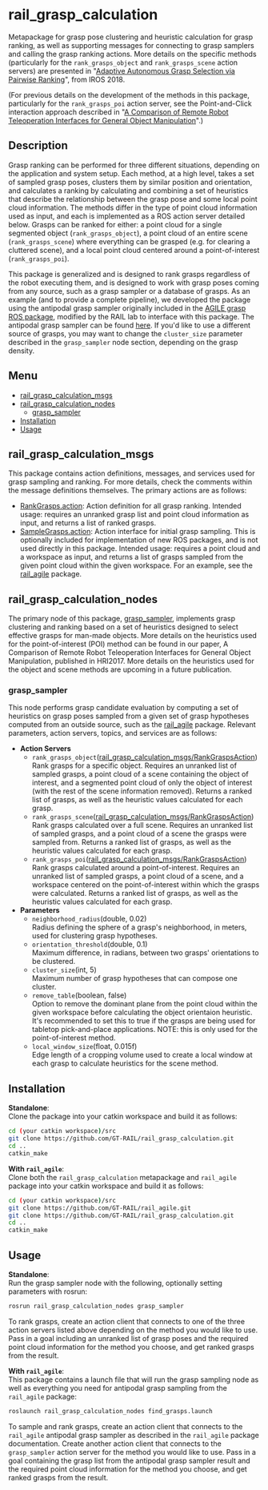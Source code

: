 # rail_grasp_calculation
Metapackage for grasp pose clustering and heuristic calculation for grasp ranking, as well as supporting messages for connecting to grasp samplers and calling the grasp ranking actions.  More details on the specific methods (particularly for the `rank_grasps_object` and `rank_grasps_scene` action servers) are presented in "[Adaptive Autonomous Grasp Selection via Pairwise Ranking](https://ieeexplore.ieee.org/abstract/document/8594105)", from IROS 2018.

(For previous details on the development of the methods in this package, particularly for the `rank_grasps_poi` action server, see the Point-and-Click interaction approach described in "[A Comparison of Remote Robot Teleoperation Interfaces for General Object Manipulation](https://dl.acm.org/citation.cfm?id=3020249)".)

## Description
Grasp ranking can be performed for three different situations, depending on the application and system setup.  Each
method, at a high level, takes a set of sampled grasp poses, clusters them by similar position and orientation, and
calculates a ranking by calculating and combining a set of heuristics that describe the relationship between the grasp
pose and some local point cloud information.  The methods differ in the type of point cloud information used as input,
and each is implemented as a ROS action server detailed below. Grasps can be ranked for either: a point cloud for a
single segmented object (`rank_grasps_object`), a point cloud of an entire scene (`rank_grasps_scene`) where everything
can be grasped (e.g. for clearing a cluttered scene), and a local point cloud centered around a point-of-interest
(`rank_grasps_poi`).

This package is generalized and is designed to rank grasps regardless of the robot executing them, and is designed to
work with grasp poses coming from any source, such as a grasp sampler or a database of grasps.  As an example (and to
provide a complete pipeline), we developed the package using the antipodal grasp sampler originally included in the
[AGILE grasp ROS package](https://github.com/atenpas/agile_grasp), modified by the RAIL lab to interface with this
package.  The antipodal grasp sampler can be found [here](https://github.com/GT-RAIL/rail_agile).  If you'd like to use
a different source of grasps, you may want to change the `cluster_size` parameter described in the `grasp_sampler` node
section, depending on the grasp density. 

## Menu
* [rail_grasp_calculation_msgs](#rail_grasp_calculation_msgs)
* [rail_grasp_calculation_nodes](#rail_grasp_calculation_nodes)
  * [grasp_sampler](#grasp_sampler)
* [Installation](#Installation)
* [Usage](#Usage)
 

## rail_grasp_calculation_msgs
This package contains action definitions, messages, and services used for grasp sampling and ranking.  For more details,
check the comments within the message definitions themselves.  The primary actions are as follows:
* [RankGrasps.action](https://github.com/GT-RAIL/rail_grasp_calculation/blob/master/rail_grasp_calculation_msgs/action/RankGrasps.action):
Action definition for all grasp ranking.  Intended usage: requires an unranked grasp list and point cloud information
as input, and returns a list of ranked grasps.
* [SampleGrasps.action](https://github.com/GT-RAIL/rail_grasp_calculation/blob/master/rail_grasp_calculation_msgs/action/SampleGrasps.action):
Action interface for initial grasp sampling.  This is optionally included for implementation of new ROS packages, and
is not used directly in this package.  Intended usage: requires a point cloud and a workspace as input, and returns a list of grasps sampled from
the given point cloud within the given workspace.  For an example, see the [rail_agile](https://github.com/GT-RAIL/rail_agile)
package.

## rail_grasp_calculation_nodes
The primary node of this package, [grasp_sampler](#grasp_sampler), implements grasp clustering and ranking based on a
set of heuristics designed to select effective grasps for man-made objects.  More details on the heuristics used for the
point-of-interest (POI) method can be found in our paper, A Comparison of Remote Robot Teleoperation Interfaces for
General Object Manipulation, published in HRI2017.  More details on the heuristics used for the object and scene methods
are upcoming in a future publication.

### grasp_sampler
This node performs grasp candidate evaluation by computing a set of heuristics on grasp poses sampled from a given set
of grasp hypotheses computed from an outside source, such as the [rail_agile](https://github.com/GT-RAIL/rail_agile)
package.  Relevant parameters, action servers, topics, and services are as follows:
* **Action Servers**
  * `rank_grasps_object`([rail_grasp_calculation_msgs/RankGraspsAction](https://github.com/GT-RAIL/rail_grasp_calculation/blob/master/rail_grasp_calculation_msgs/action/RankGrasps.action))  
  Rank grasps for a specific object.  Requires an unranked list of sampled grasps, a
  point cloud of a scene containing the object of interest, and a segmented point cloud of only the object of interest
  (with the rest of the scene information removed).  Returns a ranked list of grasps, as well as the heuristic values 
  calculated for each grasp.
  * `rank_grasps_scene`([rail_grasp_calculation_msgs/RankGraspsAction](https://github.com/GT-RAIL/rail_grasp_calculation/blob/master/rail_grasp_calculation_msgs/action/RankGrasps.action))  
  Rank grasps calculated over a full scene.  Requires an unranked list of sampled
  grasps, and a point cloud of a scene the grasps were sampled from.  Returns a ranked list of grasps, as well as the
  heuristic values calculated for each grasp.
  * `rank_grasps_poi`([rail_grasp_calculation_msgs/RankGraspsAction](https://github.com/GT-RAIL/rail_grasp_calculation/blob/master/rail_grasp_calculation_msgs/action/RankGrasps.action))  
  Rank grasps calculated around a point-of-interest.  Requires an unranked list of
  sampled grasps, a point cloud of a scene, and a workspace centered on the point-of-interest within which the grasps
  were calculated.  Returns a ranked list of grasps, as well as the heuristic values calculated for each grasp.
* **Parameters**
  * `neighborhood_radius`(double, 0.02)  
  Radius defining the sphere of a grasp's neighborhood, in meters, used for
  clustering grasp hypotheses.
  * `orientation_threshold`(double, 0.1)  
  Maximum difference, in radians, between two grasps' orientations to be clustered.
  * `cluster_size`(int, 5)  
  Maximum number of grasp hypotheses that can compose one cluster.
  * `remove_table`(boolean, false)  
  Option to remove the dominant plane from the point cloud within the given 
  workspace before calculating the object orientaion heuristic. It's recommended to set this to true if the grasps
  are being used for tabletop pick-and-place applications.  NOTE: this is only used for the point-of-interest method.
  * `local_window_size`(float, 0.015f)  
  Edge length of a cropping volume used to create a local window at each grasp to
  calculate heuristics for the scene method.

## Installation
**Standalone**:  
Clone the package into your catkin workspace and build it as follows:
```bash
cd (your catkin workspace)/src
git clone https://github.com/GT-RAIL/rail_grasp_calculation.git
cd ..
catkin_make
```  
  
**With `rail_agile`**:  
Clone both the `rail_grasp_calculation` metapackage and `rail_agile` package into your catkin workspace and build it as
follows:
```bash
cd (your catkin workspace)/src
git clone https://github.com/GT-RAIL/rail_agile.git
git clone https://github.com/GT-RAIL/rail_grasp_calculation.git
cd ..
catkin_make
```

## Usage
**Standalone**:  
Run the grasp sampler node with the following, optionally setting parameters with rosrun:
```bash
rosrun rail_grasp_calculation_nodes grasp_sampler
```
To rank grasps, create an action client that connects to one of the three action servers listed above depending on the
method you would like to use.  Pass in a goal including an unranked list of grasp poses and the required point cloud
information for the method you choose, and get ranked grasps from the result.
  
**With `rail_agile`**:  
This package contains a launch file that will run the grasp sampling node as well as everything you need for antipodal
grasp sampling from the `rail_agile` package:
```bash
roslaunch rail_grasp_calculation_nodes find_grasps.launch
```
To sample and rank grasps, create an action client that connects to the `rail_agile` antipodal grasp sampler as
described in the `rail_agile` package documentation.  Create another action client that connects to the `grasp_sampler`
action server for the method you would like to use.  Pass in a goal containing the grasp list from the antipodal grasp
sampler result and the required point cloud information for the method you choose, and get ranked grasps from the
result.
